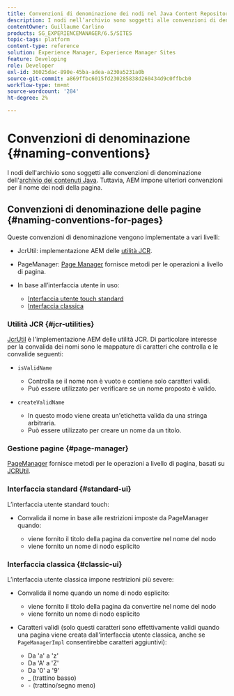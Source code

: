 ```yaml
---
title: Convenzioni di denominazione dei nodi nel Java Content Repository
description: I nodi nell’archivio sono soggetti alle convenzioni di denominazione dell’archivio dei contenuti Java
contentOwner: Guillaume Carlino
products: SG_EXPERIENCEMANAGER/6.5/SITES
topic-tags: platform
content-type: reference
solution: Experience Manager, Experience Manager Sites
feature: Developing
role: Developer
exl-id: 36025dac-890e-45ba-adea-a230a5231a0b
source-git-commit: a869ffbc6015fd230285838d260434d9c0ffbcb0
workflow-type: tm+mt
source-wordcount: '284'
ht-degree: 2%

---
```


# Convenzioni di denominazione {#naming-conventions}

I nodi dell&#39;archivio sono soggetti alle convenzioni di denominazione dell&#39;[archivio dei contenuti Java](/help/sites-developing/the-basics.md#java-content-repository). Tuttavia, AEM impone ulteriori convenzioni per il nome dei nodi della pagina.

## Convenzioni di denominazione delle pagine {#naming-conventions-for-pages}

Queste convenzioni di denominazione vengono implementate a vari livelli:

* JcrUtil: implementazione AEM delle [utilità JCR](#jcr-utilities).
* PageManager: [Page Manager](#page-manager) fornisce metodi per le operazioni a livello di pagina.
* In base all’interfaccia utente in uso:

   * [Interfaccia utente touch standard](#standard-ui)
   * [Interfaccia classica](#classic-ui)

### Utilità JCR {#jcr-utilities}

[JcrUtil](https://developer.adobe.com/experience-manager/reference-materials/6-5-lts/javadoc/index.html?com/day/cq/commons/jcr/JcrUtil.html) è l&#39;implementazione AEM delle utilità JCR. Di particolare interesse per la convalida dei nomi sono le mappature di caratteri che controlla e le convalide seguenti:

* `isValidName`

   * Controlla se il nome non è vuoto e contiene solo caratteri validi.
   * Può essere utilizzato per verificare se un nome proposto è valido.

* `createValidName`

   * In questo modo viene creata un&#39;etichetta valida da una stringa arbitraria.
   * Può essere utilizzato per creare un nome da un titolo.

### Gestione pagine {#page-manager}

[PageManager](https://developer.adobe.com/experience-manager/reference-materials/6-5-lts/javadoc/com/day/cq/wcm/api/PageManager.html) fornisce metodi per le operazioni a livello di pagina, basati su [JCRUtil](#jcr-utilities).

### Interfaccia standard {#standard-ui}

L’interfaccia utente standard touch:

* Convalida il nome in base alle restrizioni imposte da PageManager quando:

   * viene fornito il titolo della pagina da convertire nel nome del nodo
   * viene fornito un nome di nodo esplicito

### Interfaccia classica {#classic-ui}

L’interfaccia utente classica impone restrizioni più severe:

* Convalida il nome quando un nome di nodo esplicito:

   * viene fornito il titolo della pagina da convertire nel nome del nodo
   * viene fornito un nome di nodo esplicito

* Caratteri validi (solo questi caratteri sono effettivamente validi quando una pagina viene creata dall&#39;interfaccia utente classica, anche se `PageManagerImpl` consentirebbe caratteri aggiuntivi):

   * Da &#39;a&#39; a &#39;z&#39;
   * Da &#39;A&#39; a &#39;Z&#39;
   * Da &#39;0&#39; a &#39;9&#39;
   * _ (trattino basso)
   * `-` (trattino/segno meno)
